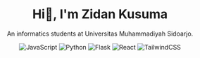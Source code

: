 <div align="center">
  <h1 align="center">Hi👋, I'm Zidan Kusuma</h1>
  <p align="center">An informatics students at Universitas Muhammadiyah Sidoarjo.</p>

![JavaScript](https://img.shields.io/badge/JavaScript-1E293B?style=for-the-badge&logo=javascript&logoColor=FACC15)
![Python](https://img.shields.io/badge/Python-1E293B?style=for-the-badge&logo=python&logoColor=FFD43B)
![Flask](https://img.shields.io/badge/Flask-1E293B?style=for-the-badge&logo=flask&logoColor=white)
![React](https://img.shields.io/badge/React-1E293B?style=for-the-badge&logo=react&logoColor=61DAFB)
![TailwindCSS](https://img.shields.io/badge/TailwindCSS-1E293B?style=for-the-badge&logo=tailwind-css&logoColor=38BDF8)

</div>
